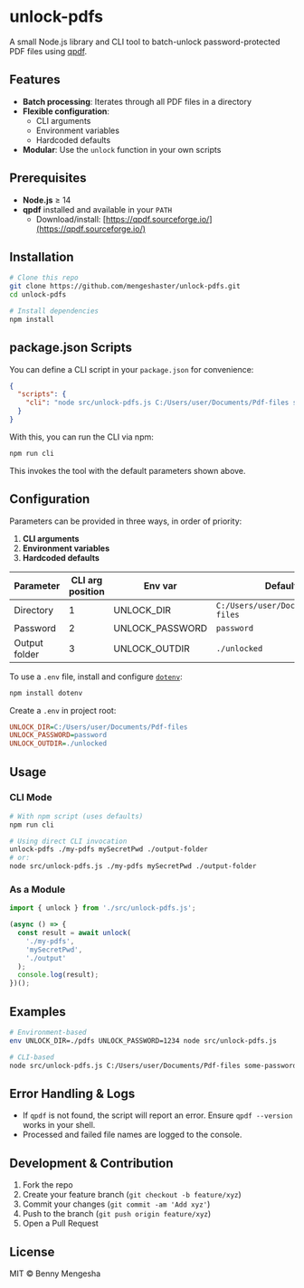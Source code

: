 # unlock-pdfs

A small Node.js library and CLI tool to batch-unlock password-protected PDF files using [qpdf](https://qpdf.sourceforge.io/).

## Features

- **Batch processing**: Iterates through all PDF files in a directory
- **Flexible configuration**:
  - CLI arguments
  - Environment variables
  - Hardcoded defaults
- **Modular**: Use the `unlock` function in your own scripts

## Prerequisites

- **Node.js** ≥ 14
- **qpdf** installed and available in your `PATH`
  - Download/install: [https://qpdf.sourceforge.io/](https://qpdf.sourceforge.io/)

## Installation

```bash
# Clone this repo
git clone https://github.com/mengeshaster/unlock-pdfs.git
cd unlock-pdfs

# Install dependencies
npm install
```

## package.json Scripts

You can define a CLI script in your `package.json` for convenience:

```json
{
  "scripts": {
    "cli": "node src/unlock-pdfs.js C:/Users/user/Documents/Pdf-files some-password ./unlocked"
  }
}
```

With this, you can run the CLI via npm:

```bash
npm run cli
```  
This invokes the tool with the default parameters shown above.

## Configuration

Parameters can be provided in three ways, in order of priority:

1. **CLI arguments**
2. **Environment variables**
3. **Hardcoded defaults**

| Parameter     | CLI arg position | Env var          | Default                                   |
| ------------- | ---------------- | ---------------- | ----------------------------------------- |
| Directory     | 1                | UNLOCK_DIR       | `C:/Users/user/Documents/Pdf-files`       |
| Password      | 2                | UNLOCK_PASSWORD  | `password`                                |
| Output folder | 3                | UNLOCK_OUTDIR    | `./unlocked`                              |

To use a `.env` file, install and configure [`dotenv`](https://github.com/motdotla/dotenv):

```bash
npm install dotenv
```

Create a `.env` in project root:

```ini
UNLOCK_DIR=C:/Users/user/Documents/Pdf-files
UNLOCK_PASSWORD=password
UNLOCK_OUTDIR=./unlocked
```

## Usage

### CLI Mode

```bash
# With npm script (uses defaults)
npm run cli

# Using direct CLI invocation
unlock-pdfs ./my-pdfs mySecretPwd ./output-folder
# or:
node src/unlock-pdfs.js ./my-pdfs mySecretPwd ./output-folder
```

### As a Module

```js
import { unlock } from './src/unlock-pdfs.js';

(async () => {
  const result = await unlock(
    './my-pdfs',
    'mySecretPwd',
    './output'
  );
  console.log(result);
})();
```

## Examples

```bash
# Environment-based
env UNLOCK_DIR=./pdfs UNLOCK_PASSWORD=1234 node src/unlock-pdfs.js

# CLI-based
node src/unlock-pdfs.js C:/Users/user/Documents/Pdf-files some-password ./unlocked
```

## Error Handling & Logs

- If `qpdf` is not found, the script will report an error. Ensure `qpdf --version` works in your shell.
- Processed and failed file names are logged to the console.

## Development & Contribution

1. Fork the repo
2. Create your feature branch (`git checkout -b feature/xyz`)
3. Commit your changes (`git commit -am 'Add xyz'`)
4. Push to the branch (`git push origin feature/xyz`)
5. Open a Pull Request

## License

MIT © Benny Mengesha